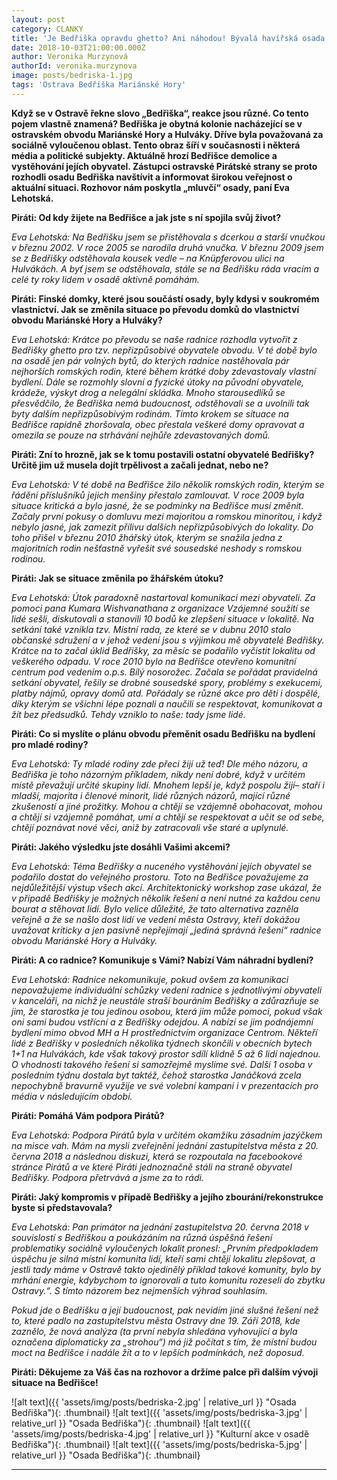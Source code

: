 ```yaml
---
layout: post
category: CLANKY
title: 'Je Bedřiška opravdu ghetto? Ani náhodou! Bývalá havířská osada jde příkladem celé republice'
date: 2018-10-03T21:00:00.000Z
author: Veronika Murzynová
authorId: veronika.murzynova
image: posts/bedriska-1.jpg
tags: 'Ostrava Bedřiška Mariánské Hory'
---
```


**Když se v Ostravě řekne slovo „Bedřiška“, reakce jsou různé. Co tento pojem vlastně znamená? Bedřiška je obytná kolonie nacházející se v ostravském obvodu Mariánské Hory a Hulváky. Dříve byla považovaná za sociálně vyloučenou oblast. Tento obraz šíří v současnosti i některá média a politické subjekty. Aktuálně hrozí Bedřišce demolice a vystěhování jejích obyvatel.  Zástupci ostravské Pirátské strany se proto rozhodli osadu Bedřiška navštívit a informovat širokou veřejnost o aktuální situaci. Rozhovor nám poskytla „mluvčí“ osady, paní Eva Lehotská.**

**Piráti: Od kdy žijete na Bedřišce a jak jste s ní spojila svůj život?**

*Eva Lehotská: Na Bedřišku jsem se přistěhovala s dcerkou a starší vnučkou v březnu 2002. V roce 2005 se narodila druhá vnučka. V březnu 2009 jsem se z Bedřišky odstěhovala kousek vedle – na Knüpferovou ulici na Hulvákách. A byť jsem se odstěhovala, stále se na Bedřišku ráda vracím a celé ty roky lidem v osadě aktivně pomáhám.*  

**Piráti: Finské domky, které jsou součástí osady, byly kdysi v soukromém vlastnictví. Jak se změnila situace po převodu domků do vlastnictví obvodu Mariánské Hory a Hulváky?**

*Eva Lehotská: Krátce po převodu se naše radnice rozhodla vytvořit z Bedřišky ghetto pro tzv. nepřizpůsobivé obyvatele obvodu. V té době bylo na osadě jen pár volných bytů, do kterých radnice nastěhovala pár nejhorších romských rodin, které během krátké doby zdevastovaly vlastní bydlení. Dále se rozmohly slovní a fyzické útoky na původní obyvatele, krádeže, výskyt drog a nelegální skládka. Mnoho starousedlíků se přesvědčilo, že Bedřiška nemá budoucnost, odstěhovali se a uvolnili tak byty dalším nepřizpůsobivým rodinám. Tímto krokem se situace na Bedřišce rapidně zhoršovala, obec přestala veškeré domy opravovat a omezila se pouze na strhávání nejhůře zdevastovaných domů.*

**Piráti: Zní to hrozně, jak se k tomu postavili ostatní obyvatelé Bedřišky? Určitě jim už musela dojít trpělivost a začali jednat, nebo ne?**

*Eva Lehotská: V té době na Bedřišce žilo několik romských rodin, kterým se řádění příslušníků jejich menšiny přestalo zamlouvat. V roce 2009 byla situace kritická a bylo jasné, že se podmínky na Bedřišce musí změnit. Začaly první pokusy o domluvu mezi majoritou a romskou minoritou, i když nebylo jasné, jak zamezit přílivu dalších nepřizpůsobivých do lokality. Do toho přišel v březnu 2010 žhářský útok, kterým se snažila jedna z majoritních rodin nešťastně vyřešit své sousedské neshody s romskou rodinou.*

**Piráti: Jak se situace změnila po žhářském útoku?**

*Eva Lehotská: Útok paradoxně nastartoval komunikaci mezi obyvateli. Za pomoci pana Kumara Wishvanathana z organizace Vzájemné soužití se lidé sešli, diskutovali a stanovili 10 bodů ke zlepšení situace v lokalitě. Na setkání také vznikla tzv. Místní rada, ze které se v dubnu 2010 stalo občanské sdružení a v jehož vedení jsou s výjimkou mě obyvatelé Bedřišky. Krátce na to začal úklid Bedřišky, za měsíc se podařilo vyčistit lokalitu od veškerého odpadu. V roce 2010 bylo na Bedřišce otevřeno komunitní centrum pod vedením o.p.s. Bílý nosorožec. Začala se pořádat pravidelná setkání obyvatel, řešily se drobné sousedské spory, problémy s exekucemi, platby nájmů, opravy domů atd. Pořádaly se různé akce pro děti i dospělé, díky kterým se všichni lépe poznali a naučili se respektovat, komunikovat a žít bez předsudků. Tehdy vzniklo to naše: tady jsme lidé.*

**Piráti: Co si myslíte o plánu obvodu přeměnit osadu Bedřišku na bydlení pro mladé rodiny?**

*Eva Lehotská: Ty mladé rodiny zde přeci žijí už teď! Dle mého názoru, a Bedřiška je toho názorným příkladem, nikdy není dobré, když v určitém místě převažují určité skupiny lidí. Mnohem lepší je, když pospolu žijí– staří i mladší, majorita i členové minorit, lidé různých názorů, mající různé zkušeností a jiné prožitky. Mohou a chtějí se vzájemně obohacovat, mohou a chtějí si vzájemně pomáhat, umí a chtějí se respektovat a učit se od sebe, chtějí poznávat nové věci, aniž by zatracovali vše staré a uplynulé.* 

**Piráti: Jakého výsledku jste dosáhli Vašimi akcemi?**

*Eva Lehotská: Téma Bedřišky a nuceného vystěhování jejích obyvatel se podařilo dostat do veřejného prostoru. Toto na Bedřišce považujeme za nejdůležitější výstup všech akcí. Architektonický workshop zase ukázal, že v případě Bedřišky je možných několik řešení a není nutné za každou cenu bourat a stěhovat lidí. Bylo velice důležité, že tato alternativa zazněla veřejně a že se našlo dost lidí ve vedení města Ostravy, kteří dokážou uvažovat kriticky a jen pasivně nepřejímají „jediná správná řešení“ radnice obvodu Mariánské Hory a Hulváky.*  

**Piráti: A co radnice? Komunikuje s Vámi? Nabízí Vám náhradní bydlení?**

*Eva Lehotská: Radnice nekomunikuje, pokud ovšem za komunikaci nepovažujeme individuální schůzky vedení radnice s jednotlivými obyvateli v kanceláři, na nichž je neustále straší bouráním Bedřišky a zdůrazňuje se jim, že starostka je tou jedinou osobou, která jim může pomoci, pokud však oni sami budou vstřícní a z Bedřišky odejdou.  A nabízí se jim podnájemní bydlení mimo obvod MH a H prostřednictvím organizace Centrom. Někteří lidé z Bedřišky v posledních několika týdnech skončili v obecních bytech 1+1 na Hulvákách, kde však takový prostor sdílí klidně 5 až 6 lidí najednou. O vhodnosti takového řešení si samozřejmě myslíme své. Další 1 osoba v posledním týdnu dostala byt taktéž, čehož starostka Janáčková zcela nepochybně bravurně využije ve své volební kampani i v prezentacích pro média v následujícím období.*

**Piráti: Pomáhá Vám podpora Pirátů?**

*Eva Lehotská: Podpora Pirátů byla v určitém okamžiku zásadním jazýčkem na misce vah. Mám na mysli zveřejnění jednání zastupitelstva města z 20. června 2018 a následnou diskuzi, která se rozpoutala na facebookové stránce Pirátů a ve které Piráti jednoznačně stáli na straně obyvatel Bedřišky. Podpora přetrvává a jsme za to rádi.*

**Piráti: Jaký kompromis v případě Bedřišky a jejího zbourání/rekonstrukce byste si představovala?**

*Eva Lehotská: Pan primátor na jednání zastupitelstva 20. června 2018 v souvislostí s Bedřiškou a poukázáním na různá úspěšná řešení problematiky sociálně vyloučených lokalit pronesl: „Prvním předpokladem úspěchu je silná místní komunita lidí, kteří sami chtějí lokalitu zlepšovat, a jestli tady máme v Ostravě takto ojedinělý příklad takové komunity, bylo by mrhání energie, kdybychom to ignorovali a tuto komunitu rozeseli do zbytku Ostravy.“. S tímto názorem bez nejmenších výhrad souhlasím.*

*Pokud jde o Bedřišku a její budoucnost, pak nevidím jiné slušné řešení než to, které padlo na zastupitelstvu města Ostravy dne 19. Září 2018, kde zaznělo, že nová analýza (ta první nebyla shledána vyhovující a byla označena diplomaticky za „strohou“) má již počítat s tím, že místní budou moct na Bedřišce i nadále žít a to v lepších podmínkách, než doposud.* 

**Piráti: Děkujeme za Váš čas na rozhovor a držíme palce při dalším vývoji situace na Bedřišce!**

![alt text]({{ 'assets/img/posts/bedriska-2.jpg' | relative_url }} "Osada Bedřiška"){: .thumbnail}
![alt text]({{ 'assets/img/posts/bedriska-3.jpg' | relative_url }} "Osada Bedřiška"){: .thumbnail}
![alt text]({{ 'assets/img/posts/bedriska-4.jpg' | relative_url }} "Kulturní akce v osadě Bedřiška"){: .thumbnail}
![alt text]({{ 'assets/img/posts/bedriska-5.jpg' | relative_url }} "Osada Bedřiška"){: .thumbnail}

---
